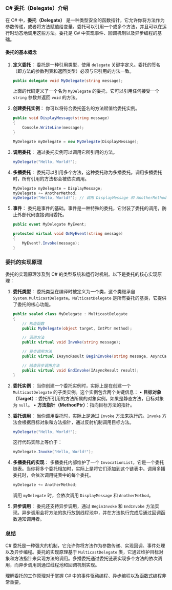 ### C# 委托（Delegate）介绍

在 C# 中，**委托（Delegate）** 是一种类型安全的函数指针，它允许你将方法作为参数传递，或者将方法赋值给变量。委托可以引用一个或多个方法，并且可以在运行时动态地调用这些方法。委托是 C# 中实现事件、回调机制以及异步编程的基础。

#### 委托的基本概念

1. **定义委托**：
   委托是一种引用类型，使用 `delegate` 关键字定义。委托的签名（即方法的参数列表和返回类型）必须与它引用的方法一致。

   ```csharp
   public delegate void MyDelegate(string message);
   ```

   上面的代码定义了一个名为 `MyDelegate` 的委托，它可以引用任何接受一个 `string` 参数并返回 `void` 的方法。

2. **创建委托实例**：
   你可以将符合委托签名的方法赋值给委托实例。

   ```csharp
   public void DisplayMessage(string message)
   {
       Console.WriteLine(message);
   }

   MyDelegate myDelegate = new MyDelegate(DisplayMessage);
   ```

3. **调用委托**：
   通过委托实例可以调用它所引用的方法。

   ```csharp
   myDelegate("Hello, World!");
   ```

4. **多播委托**：
   委托可以引用多个方法，这种委托称为多播委托。调用多播委托时，所有引用的方法都会被依次调用。

   ```csharp
   MyDelegate myDelegate = DisplayMessage;
   myDelegate += AnotherMethod;
   myDelegate("Hello, World!"); // 调用 DisplayMessage 和 AnotherMethod
   ```

5. **事件**：
   委托是事件的基础。事件是一种特殊的委托，它封装了委托的调用，防止外部代码直接调用委托。

   ```csharp
   public event MyDelegate MyEvent;

   protected virtual void OnMyEvent(string message)
   {
       MyEvent?.Invoke(message);
   }
   ```

### 委托的实现原理

委托的实现原理涉及到 C# 的类型系统和运行时机制。以下是委托的核心实现原理：

1. **委托类型**：
   委托类型在编译时被定义为一个类，这个类继承自 `System.MulticastDelegate`。`MulticastDelegate` 是所有委托的基类，它提供了委托的核心功能。

   ```csharp
   public sealed class MyDelegate : MulticastDelegate
   {
       // 构造函数
       public MyDelegate(object target, IntPtr method);

       // 调用方法
       public virtual void Invoke(string message);

       // 异步调用方法
       public virtual IAsyncResult BeginInvoke(string message, AsyncCallback callback, object state);

       // 结束异步调用方法
       public virtual void EndInvoke(IAsyncResult result);
   }
   ```

2. **委托实例**：
   当你创建一个委托实例时，实际上是在创建一个 `MulticastDelegate` 的子类实例。这个实例包含两个关键信息：
   • **目标对象（Target）**：委托所引用的方法所属的对象实例。如果是静态方法，目标对象为 `null`。
   • **方法指针（MethodPtr）**：指向目标方法的指针。

3. **委托调用**：
   当你调用委托时，实际上是通过 `Invoke` 方法来执行的。`Invoke` 方法会根据目标对象和方法指针，通过反射机制调用目标方法。

   ```csharp
   myDelegate("Hello, World!");
   ```

   这行代码实际上等价于：

   ```csharp
   myDelegate.Invoke("Hello, World!");
   ```

4. **多播委托的实现**：
   多播委托内部维护了一个 `InvocationList`，它是一个委托链表。当你将多个委托相加时，实际上是将它们添加到这个链表中。调用多播委托时，会依次调用链表中的每个委托。

   ```csharp
   myDelegate += AnotherMethod;
   ```

   调用 `myDelegate` 时，会依次调用 `DisplayMessage` 和 `AnotherMethod`。

5. **异步调用**：
   委托还支持异步调用，通过 `BeginInvoke` 和 `EndInvoke` 方法实现。异步调用会将方法的执行放到线程池中，并在方法执行完成后通过回调函数通知调用者。

### 总结

C# 委托是一种强大的机制，它允许你将方法作为参数传递、实现回调、事件处理以及异步编程。委托的实现原理基于 `MulticastDelegate` 类，它通过维护目标对象和方法指针来实现方法的调用。多播委托通过委托链表实现多个方法的依次调用，而异步调用则通过线程池和回调机制实现。

理解委托的工作原理对于掌握 C# 中的事件驱动编程、异步编程以及函数式编程非常重要。